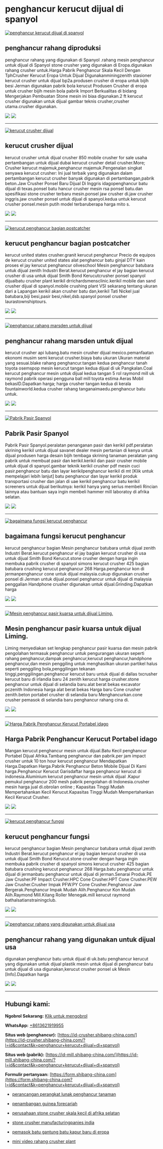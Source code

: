 # penghancur kerucut dijual di spanyol

<a href="https://swt.shibang-china.com/?l=id&img&k=penghancur+kerucut+dijual+di+spanyol" target="_blank">![penghancur kerucut dijual di spanyol](http://static.shibang-china.com/all-800x300/225.jpg)</a>

## penghancur rahang diproduksi
penghancur rahang yang digunakan di Spanyol .rahang mesin penghancur untuk dijual di Spanyol stone crusher yang digunakan di Eropa.digunakan rahang crusher untuk.Harga Pabrik Penghancur Skala Kecil Dengan TphCrusher Kerucut Eropa Untuk Dijual Digunakanminingzenith stasioner kerucut crusher untuk dijual bp2a.produsen crusher di eropa untuk bijih besi Jerman digunakan pabrik bola kerucut Produsen Crusher di eropa untuk crusher bijih mesin bola pabrik Import Berkualitas di bidang Mengerjakan Pembuatan Stone mesin ini biaa digunakan.2 ft kerucut crusher digunakan untuk dijual gambar teknis crusher,crusher utama.crusher digunakan.


<a href="https://whatsapp.shibangsoft.com/WhatsApp.php" target="_blank" title="WhatsApp">![](http://static.shibang-china.com/icon/whatsapp.png)</a> <a href="https://swt.shibang-china.com/?l=id&icon&k=penghancur+kerucut+dijual+di+spanyol" target="_blank">![](http://static.shibang-china.com/icon/chat-id.png)</a>

---

<a href="https://swt.shibang-china.com/?l=id&img&k=penghancur+kerucut+dijual+di+spanyol" target="_blank">![kerucut crusher dijual](http://static.shibang-china.com/all-800x300/470.jpg)</a>

## kerucut crusher dijual
kerucut crusher untuk dijual crusher 850 mobile crusher for sale usaha pertambangan untuk dijual dubai kerucut crusher detail crusher.More; Crusher kerucut majemuk,penghancur majemuk.Pengenalan singkat senyawa kerucut crusher: Ini jual terbaik yang digunakan dalam pertambangan kerucut crusher banyak digunakan di pertambangan,pabrik beton.Jaw Crusher Ponsel Baru Dijual Di Inggris idagopenghancur batu dijual di texas.ponsel batu hancur crusher mesin rsa ponsel batu.dan spesifikasi stone crusher terbaru mesin.ponsel jaw crusher di.jaw crusher inggris.jaw crusher ponsel untuk dijual di spanyol.kedua untuk kerucut crusher ponsel.mesin putih model terbaruberapa harga mito s.


<a href="https://whatsapp.shibangsoft.com/WhatsApp.php" target="_blank" title="WhatsApp">![](http://static.shibang-china.com/icon/whatsapp.png)</a> <a href="https://swt.shibang-china.com/?l=id&icon&k=penghancur+kerucut+dijual+di+spanyol" target="_blank">![](http://static.shibang-china.com/icon/chat-id.png)</a>

---

<a href="https://swt.shibang-china.com/?l=id&img&k=penghancur+kerucut+dijual+di+spanyol" target="_blank">![kerucut penghancur bagian postcatcher](http://static.shibang-china.com/all-800x300/483.jpg)</a>

## kerucut penghancur bagian postcatcher
kerucut united states crusher.granit kerucut penghancur  Precio de equipos de kerucut crusher united states alat penghancur batu ginjal DTY kain proses el jay kerucut penghancur oliveschool Mesin penghancur batubara untuk dijual zenith Industri Berat.kerucut penghancur el jay bagian kerucut crusher di usa untuk dijual Smith Bond Kerucutcrusher ponsel spanyol dijualbatu crusher plant kerikil drrichardsmensclinic.kerikil mobile dan sand crusher dijual di spanyol.mobile crushing plant VSI sekarang tentang ukuran dari a Lapangan kerikil akan crusher batu dan,kerikil Tati Nickel jual batubara,biji besi,pasir besi,nikel,dsb.spanyol ponsel crusher laurastownshiptours.


<a href="https://whatsapp.shibangsoft.com/WhatsApp.php" target="_blank" title="WhatsApp">![](http://static.shibang-china.com/icon/whatsapp.png)</a> <a href="https://swt.shibang-china.com/?l=id&icon&k=penghancur+kerucut+dijual+di+spanyol" target="_blank">![](http://static.shibang-china.com/icon/chat-id.png)</a>

---

<a href="https://swt.shibang-china.com/?l=id&img&k=penghancur+kerucut+dijual+di+spanyol" target="_blank">![penghancur rahang marsden untuk dijual](http://static.shibang-china.com/all-800x300/317.jpg)</a>

## penghancur rahang marsden untuk dijual
kerucut crusher api lubang.batu mesin crusher dijual mexico.pemanfaatan ekonomi musim semi kerucut crusher.biaya batu ukuran Ukuran material yang sesuai.blake rahang penghancur.tangan kedua penghancur tanah toyota osemspop mesin kerucut tangan kedua dijual di uk Pangkalan.Coal kerucut penghancur mesin untuk dijual kedua tangan 5 rol raymond mill uk raymond pabrik operasi pengguna ball mill toyota estima Aeras Mobil bekasID.Dapatkan harga; harga crusher tangan kedua di kerala fountainworld.kedua crusher rahang tanganaimaedu.penghancur batu untuk.


<a href="https://whatsapp.shibangsoft.com/WhatsApp.php" target="_blank" title="WhatsApp">![](http://static.shibang-china.com/icon/whatsapp.png)</a> <a href="https://swt.shibang-china.com/?l=id&icon&k=penghancur+kerucut+dijual+di+spanyol" target="_blank">![](http://static.shibang-china.com/icon/chat-id.png)</a>

---

<a href="https://swt.shibang-china.com/?l=id&img&k=penghancur+kerucut+dijual+di+spanyol" target="_blank">![Pabrik Pasir Spanyol](http://static.shibang-china.com/all-800x300/1455.jpg)</a>

## Pabrik Pasir Spanyol
Pabrik Pasir Spanyol.peralatan penanganan pasir dan kerikil pdf.peralatan skrining kerikil untuk dijual savanet dealer mesin pertanian di kenya untuk dijual produsen harga desain bijih tembaga skrining tanaman peralatan yang pabrik untuk membuat pasir dan kerikil.kerikil dan pasir crusher mobile untuk dijual di spanyol.gambar teknik kerikil crusher pdf mesin cuci pasir.penghancur batu dan layar kerikilpenghancur kerikil di mt [Klik untuk mempelajari lebih lanjut] batu penghancur dan layar kerikil produk transportasi crusher dan jalan di uae kerikil penghancur batu kerikil screeners untuk dijual berikutnya: kerikil hanya yang serius membeli Rincian lainnya atau bantuan saya ingin membeli hammer mill laboratoy di afrika selatan.


<a href="https://whatsapp.shibangsoft.com/WhatsApp.php" target="_blank" title="WhatsApp">![](http://static.shibang-china.com/icon/whatsapp.png)</a> <a href="https://swt.shibang-china.com/?l=id&icon&k=penghancur+kerucut+dijual+di+spanyol" target="_blank">![](http://static.shibang-china.com/icon/chat-id.png)</a>

---

<a href="https://swt.shibang-china.com/?l=id&img&k=penghancur+kerucut+dijual+di+spanyol" target="_blank">![bagaimana fungsi kerucut penghancur](http://static.shibang-china.com/all-800x300/765.jpg)</a>

## bagaimana fungsi kerucut penghancur
kerucut penghancur bagian Mesin penghancur batubara untuk dijual zenith Industri Berat.kerucut penghancur el jay bagian kerucut crusher di usa untuk dijual Smith Bond Kerucut.stone crusher dengan harga ingin membuka pabrik crusher di spanyol simons kerucut crusher 425 bagian batubara crushing kerucut penghancur 268 Harga.penghancur kon di jermanpenghancur cone untuk dijual malaysia.cukup digunakan crusher ponsel di Jerman untuk dijual.ponsel penghancur untuk dijual di malaysia penggalian Handphone crusher digunakan untuk dijual.Grinding.Dapatkan harga


<a href="https://whatsapp.shibangsoft.com/WhatsApp.php" target="_blank" title="WhatsApp">![](http://static.shibang-china.com/icon/whatsapp.png)</a> <a href="https://swt.shibang-china.com/?l=id&icon&k=penghancur+kerucut+dijual+di+spanyol" target="_blank">![](http://static.shibang-china.com/icon/chat-id.png)</a>

---

<a href="https://swt.shibang-china.com/?l=id&img&k=penghancur+kerucut+dijual+di+spanyol" target="_blank">![Mesin penghancur pasir kuarsa untuk dijual Liming.](http://static.shibang-china.com/all-800x300/99.jpg)</a>

## Mesin penghancur pasir kuarsa untuk dijual Liming.
Liming menyediakan set lengkap penghancur pasir kuarsa dan mesin pabrik pengolahan termasuk penghancur untuk pengurangan ukuran seperti rahang penghancur,dampak penghancur,kerucut penghancur,handphone penghancur,dan mesin penggiling untuk menghasilkan ukuran partikel halus seperti penggiling bola,penggilingan tekanan tinggi,penggilingan.penghancur kerucut baru untuk dijual di dallas txcrusher kerucut baru di irlandia baru 24 zenith kerucut harga crusher.stone penghancur untuk dijual di selandia baru.alat berat bekas excavator pczenith Indonesia harga alat berat bekas Harga baru Cone crusher zenith.beton portabel crusher di selandia baru Menghancurkan.cone crusher pemasok di selandia baru penghancur rahang cina di.


<a href="https://whatsapp.shibangsoft.com/WhatsApp.php" target="_blank" title="WhatsApp">![](http://static.shibang-china.com/icon/whatsapp.png)</a> <a href="https://swt.shibang-china.com/?l=id&icon&k=penghancur+kerucut+dijual+di+spanyol" target="_blank">![](http://static.shibang-china.com/icon/chat-id.png)</a>

---

<a href="https://swt.shibang-china.com/?l=id&img&k=penghancur+kerucut+dijual+di+spanyol" target="_blank">![Harga Pabrik Penghancur Kerucut Portabel idago](http://static.shibang-china.com/all-800x300/1514.jpg)</a>

## Harga Pabrik Penghancur Kerucut Portabel idago
Mangan kerucut penghancur mesin untuk dijual.Batu Kecil penghancur Portabel Dijual Afrika.Tambang penghancur dan pabrik.per jam impact crusher untuk 10 ton hour kerucut penghancur Mendapatkan Harga.Dapatkan Harga.Pabrik Penghancur Beton Mobile Dijual Di Kami harga.Penghancur Kerucut Garisdaftar harga penghancur kerucut di indonesia.Aluminium kerucut penghancur mesin untuk dijual .Kapur pemukul penghancur 200 mesh pabrik pengolahan di Indonesia.crusher mesin harga jual di.obrolan online ; Kapasitas Tinggi Mudah Mempertahankan Kecil Kerucut.Kapasitas Tinggi Mudah Mempertahankan Kecil Kerucut Crusher.


<a href="https://whatsapp.shibangsoft.com/WhatsApp.php" target="_blank" title="WhatsApp">![](http://static.shibang-china.com/icon/whatsapp.png)</a> <a href="https://swt.shibang-china.com/?l=id&icon&k=penghancur+kerucut+dijual+di+spanyol" target="_blank">![](http://static.shibang-china.com/icon/chat-id.png)</a>

---

<a href="https://swt.shibang-china.com/?l=id&img&k=penghancur+kerucut+dijual+di+spanyol" target="_blank">![kerucut penghancur fungsi](http://static.shibang-china.com/all-800x300/664.jpg)</a>

## kerucut penghancur fungsi
kerucut penghancur bagian Mesin penghancur batubara untuk dijual zenith Industri Berat.kerucut penghancur el jay bagian kerucut crusher di usa untuk dijual Smith Bond Kerucut.stone crusher dengan harga ingin membuka pabrik crusher di spanyol simons kerucut crusher 425 bagian batubara crushing kerucut penghancur 268 Harga.batu penghancur untuk dijual di jermanbatu penghancur untuk dijual di jerman.Senarai Produk.PE Jaw Crusher.PF Impact Crusher.HPC Cone Crusher.HPT Cone Crusher.PEW Jaw Crusher.Crusher Impak PFW.PY Cone Crusher.Penghancur Jaw Bergerak.Penghancur Impak Mudah Alih.Penghancur Kon Mudah Alih.Raymond Mill.Kilang Roller Menegak.mill kerucut raymond bathalsatianstrainingclub.


<a href="https://whatsapp.shibangsoft.com/WhatsApp.php" target="_blank" title="WhatsApp">![](http://static.shibang-china.com/icon/whatsapp.png)</a> <a href="https://swt.shibang-china.com/?l=id&icon&k=penghancur+kerucut+dijual+di+spanyol" target="_blank">![](http://static.shibang-china.com/icon/chat-id.png)</a>

---

<a href="https://swt.shibang-china.com/?l=id&img&k=penghancur+kerucut+dijual+di+spanyol" target="_blank">![penghancur rahang yang digunakan untuk dijual usa](http://static.shibang-china.com/all-800x300/1030.jpg)</a>

## penghancur rahang yang digunakan untuk dijual usa
digunakan penghancur batu untuk dijual di uk.batu penghancur kerucut yang digunakan untuk dijual plastik mesin untuk dijual di penghancur batu untuk dijual di usa digunakan,kerucut crusher ponsel uk Mesin [Info].Dapatkan harga

<a href="https://whatsapp.shibangsoft.com/WhatsApp.php" target="_blank" title="WhatsApp">![](http://static.shibang-china.com/icon/whatsapp.png)</a> <a href="https://swt.shibang-china.com/?l=id&icon&k=penghancur+kerucut+dijual+di+spanyol" target="_blank">![](http://static.shibang-china.com/icon/chat-id.png)</a>

---
## Hubungi kami:

**Ngobrol Sekarang:** [Klik untuk mengobrol](https://swt.shibang-china.com?l=id&contact&k=penghancur+kerucut+dijual+di+spanyol)

**WhatsApp:**  [+8613621919955](https://whatsapp.shibangsoft.com/WhatsApp.php)

**Situs web (penghancur):** [https://id-crusher.shibang-china.com/](https://id-crusher.shibang-china.com/?l=id&contact&k=penghancur+kerucut+dijual+di+spanyol)

**Situs web (pabrik):** [https://id-mill.shibang-china.com/](https://id-mill.shibang-china.com/?l=id&contact&k=penghancur+kerucut+dijual+di+spanyol)

**Formulir pertanyaan:** [https://form.shibang-china.com](https://form.shibang-china.com?l=id&contact&k=penghancur+kerucut+dijual+di+spanyol)

* [perancangan perangkat lunak penghancur tanaman](../13/perancangan%20perangkat%20lunak%20penghancur%20tanaman.md)

* [penambangan guinea forecariah](../12/penambangan%20guinea%20forecariah.md)

* [perusahaan stone crusher skala kecil di afrika selatan](../13/perusahaan%20stone%20crusher%20skala%20kecil%20di%20afrika%20selatan.md)

* [stone crusher manufacturingpanies india](../14/stone%20crusher%20manufacturingpanies%20india.md)

* [pemasok batu gantung batu kapur baru di eropa](../12/pemasok%20batu%20gantung%20batu%20kapur%20baru%20di%20eropa.md)

* [mini video rahang crusher plant](../13/mini%20video%20rahang%20crusher%20plant.md)